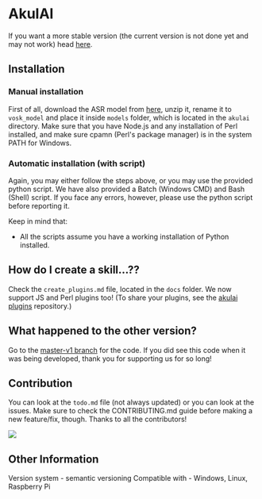 # AkulAI

If you want a more stable version (the current version is not done yet and may not work) head [here](https://github.com/Akul-AI/akulai/tree/master-v1).

## Installation

### Manual installation

First of all, download the ASR model from [here](https://alphacephei.com/vosk/models), unzip it, rename it to `vosk_model` and place it inside `models` folder, which is located in the `akulai` directory. Make sure that you have Node.js and any installation of Perl installed, and make sure cpamn (Perl's package manager) is in the system PATH for Windows.

### Automatic installation (with script)

Again, you may either follow the steps above, or you may use the provided python script. We have also provided a Batch (Windows CMD) and Bash (Shell) script. If you face any errors, however, please use the python script before reporting it.

Keep in mind that:
 - All the scripts assume you have a working installation of Python installed.

## How do I create a skill...??

Check the `create_plugins.md` file, located in the `docs` folder. We now support JS and Perl plugins too! (To share your plugins, see the [akulai plugins](https://github.com/Akul-AI/akulai-plugins) repository.)

## What happened to the other version?

Go to the [master-v1 branch](https://github.com/Akul-AI/akulai/tree/master-v1) for the code. If you did see this code when it was being developed, thank you for supporting us for so long!

## Contribution

You can look at the `todo.md` file (not always updated) or you can look at the issues. Make sure to check the CONTRIBUTING.md guide before making a new feature/fix, though. Thanks to all the contributors!

<a href="https://github.com/Akul-AI/akulai/graphs/contributors">
  <img src="https://contrib.rocks/image?repo=Akul-AI/akulai" />
</a>


## Other Information
Version system - semantic versioning
Compatible with - Windows, Linux, Raspberry Pi
